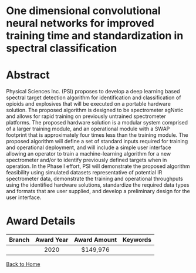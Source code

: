 
One dimensional convolutional neural networks for improved training time and standardization in spectral classification
=======================================================================================================================

# Abstract


Physical Sciences Inc. (PSI) proposes to develop a deep learning based spectral target detection algorithm for identification and classification of opioids and explosives that will be executed on a portable hardware solution. The proposed algorithm is designed to be spectrometer agNstic and allows for rapid training on previously untrained spectrometer platforms. The proposed hardware solution is a modular system comprised of a larger training module, and an operational module with a SWAP footprint that is approximately four times less than the training module. The proposed algorithm will define a set of standard inputs required for training and operational deployment, and will include a simple user interface allowing an operator to train a machine-learning algorithm for a new spectrometer and/or to identify previously defined targets when in operation. In the Phase I effort, PSI will demonstrate the proposed algorithm feasibility using simulated datasets representative of potential IR spectrometer data, demonstrate the training and operational throughputs using the identified hardware solutions, standardize the required data types and formats that are user supplied, and develop a preliminary design for the user interface.  

# Award Details

|Branch|Award Year|Award Amount|Keywords|
| :---: | :---: | :---: | :---: |
||2020|$149,976||
  
  


[Back to Home](https://github.com/chrischow/dod_sbir_awards/JT/#604)